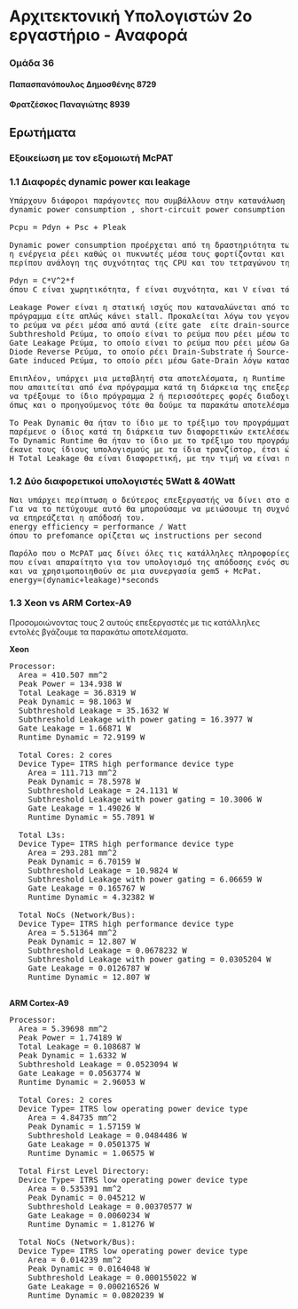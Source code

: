 # Αρχιτεκτονική Υπολογιστών 2ο εργαστήριο - Αναφορά
### Ομάδα 36
#### Παπασπανόπουλος Δημοσθένης 8729
#### Φρατζέσκος Παναγιώτης 8939

## Ερωτήματα 

### Εξοικείωση με τον εξομοιωτή McPAT
### 1.1 Διαφορές dynamic power και leakage

<pre>Υπάρχουν διάφοροι παράγοντες που συμβάλλουν στην κατανάλωση ισχύος της CPU. Αυτοί είναι οι εξής: 
dynamic power consumption , short-circuit power consumption και power loss λόγω ρευμάτων διαρροής των τρανζίστορ.

Pcpu = Pdyn + Psc + Pleak

Dynamic power consumption προέρχεται από τη δραστηριότητα των λογικών πύλων μέσα σε μια CPU. Όταν οι λογικές πύλες στρέφονται,
η ενέργεια ρέει καθώς οι πυκνωτές μέσα τους φορτίζονται και εκφορτίζονται. Η δυναμική ισχύς που καταναλώνεται από μια CPU είναι
περίπου ανάλογη της συχνότητας της CPU και του τετραγώνου της τάσης της CPU

Pdyn = C*V^2*f
όπου C είναι χωρητικότητα, f είναι συχνότητα, και V είναι τάση.

Leakage Power είναι η στατική ισχύς που καταναλώνεται από τους επεξεργαστές. Εξακολουθεί να καταναλώνεται είτε ο επεξεργαστής εκτελεί ένα
πρόγραμμα είτε απλώς κάνει stall. Προκαλείται λόγω του γεγονότος ότι τα τρανζίστορ έχουν μερικές ατέλειες στο σώμα τους που αφήνουν
το ρεύμα να ρέει μέσα από αυτά (είτε gate  είτε drain-source ή substrate). Τα διάφορα ρεύματα διαρροής είναι:
Subthreshold Ρεύμα, το οποίο είναι το ρεύμα που ρέει μέσω του Source Drain όταν ένα τρανζίστορ υποτίθεται ότι είναι "OFF".
Gate Leakage Ρεύμα, το οποίο είναι το ρεύμα που ρέει μέσω Gate-Substrate λόγω του οξειδίου το οποίο το καθιστά ενεργό ως διηλεκτρικό.
Diode Reverse Ρεύμα, το οποίο ρέει Drain-Substrate ή Source-Substrate λόγω του γεγονότος ότι των αντίθετων φορτίων.
Gate induced Ρεύμα, το οποίο ρέει μέσω Gate-Drain λόγω κατασκευαστικών περιορισμών.

Επιπλέον, υπάρχει μια μεταβλητή στα αποτελέσματα, η Runtime Dynamic. Αυτή η μεταβλητή είναι στην πραγματικότητα η συνολική ενέργεια 
που απαιτείται από ένα πρόγραμμα κατά τη διάρκεια της επεξεργασίας διαιρούμενη με το συνολικό χρόνο προσομοίωσης. Έτσι αν αποφασίσαμε 
να τρέξουμε το ίδιο πρόγραμμα 2 ή περισσότερες φορές διαδοχικά και υποθέτουμε ότι κάθε φορά που ο επεξεργαστής συμπεριφέρεται ακριβώς 
όπως και ο προηγούμενος τότε θα δούμε τα παρακάτω αποτελέσματα:

Το Peak Dynamic θα ήταν το ίδιο με το τρέξιμο του προγράμματος αν το εκτελούσαμε μόνο μία φορά, επειδή ο μέγιστος αριθμός μεταγωγής τρανζίστορ θα
παρέμενε ο ίδιος κατά τη διάρκεια των διαφορετικών εκτελέσεων του προγράμματος.
Το Dynamic Runtime θα ήταν το ίδιο με το τρέξιμο του προγράμματος αν το εκτελούσαμε μόνο μία φορά επειδή θεωρητικά κάθε φορά που ο επεξεργαστής θα
έκανε τους ίδιους υπολογισμούς με τα ίδια τρανζίστορ, έτσι ώστε η απαιτούμενη ενέργεια να είναι η ίδια και ο χρόνος εκτέλεσης θα ήταν ο ίδιος.
Η Total Leakage θα είναι διαφορετική, με την τιμή να είναι n φορές υψηλότερη όπου n είναι ο αριθμός των φορών που τρέχουμε το πρόγραμμα. </pre>

### 1.2 Δύο διαφορετικοί υπολογιστές 5Watt & 40Watt
<pre>Ναι υπάρχει περίπτωση ο δεύτερος επεξεργαστής να δίνει στο σύστημα μεγαλύτερη διάρκεια μπαταρίας βελτιώνοντας το energy efficiency του
Για να το πετύχουμε αυτό θα μπορούσαμε να μειώσουμε τη συχνότητα και την τάση με τρόπο που θα βελτίωνε το energy efficiency του επεξεργαστή χωρίς 
να επηρεάζεται η απόδοσή του.
energy efficiency = performance / Watt
όπου το prefomance ορίζεται ως instructions per second

Παρόλο που ο McPAT μας δίνει όλες τις κατάλληλες πληροφορίες σχετικά με το power, δεν μας δίνει το συνολικό χρόνο προσομοίωσης
που είναι απαραίτητο για τον υπολογισμό της απόδοσης ενός συγκεκριμένου επεξεργαστή. Αυτές οι πληροφορίες θα μπορούσαν να βρεθούν
και να χρησιμοποιηθούν σε μια συνεργασία gem5 + McPat.
energy=(dynamic+leakage)*seconds
</pre>


### 1.3 Xeon vs ARM Cortex-A9 

Προσομοιώνοντας τους 2 αυτούς επεξεργαστές με τις κατάλληλες εντολές βγάζουμε τα παρακάτω αποτελέσματα.

__Xeon__
<pre>
Processor: 
  Area = 410.507 mm^2
  Peak Power = 134.938 W
  Total Leakage = 36.8319 W
  Peak Dynamic = 98.1063 W
  Subthreshold Leakage = 35.1632 W
  Subthreshold Leakage with power gating = 16.3977 W
  Gate Leakage = 1.66871 W
  Runtime Dynamic = 72.9199 W

  Total Cores: 2 cores 
  Device Type= ITRS high performance device type
    Area = 111.713 mm^2
    Peak Dynamic = 78.5978 W
    Subthreshold Leakage = 24.1131 W
    Subthreshold Leakage with power gating = 10.3006 W
    Gate Leakage = 1.49026 W
    Runtime Dynamic = 55.7891 W

  Total L3s: 
  Device Type= ITRS high performance device type
    Area = 293.281 mm^2
    Peak Dynamic = 6.70159 W
    Subthreshold Leakage = 10.9824 W
    Subthreshold Leakage with power gating = 6.06659 W
    Gate Leakage = 0.165767 W
    Runtime Dynamic = 4.32382 W

  Total NoCs (Network/Bus): 
  Device Type= ITRS high performance device type
    Area = 5.51364 mm^2
    Peak Dynamic = 12.807 W
    Subthreshold Leakage = 0.0678232 W
    Subthreshold Leakage with power gating = 0.0305204 W
    Gate Leakage = 0.0126787 W
    Runtime Dynamic = 12.807 W
    </pre>
    

__ARM Cortex-A9__
<pre>
Processor: 
  Area = 5.39698 mm^2
  Peak Power = 1.74189 W
  Total Leakage = 0.108687 W
  Peak Dynamic = 1.6332 W
  Subthreshold Leakage = 0.0523094 W
  Gate Leakage = 0.0563774 W
  Runtime Dynamic = 2.96053 W

  Total Cores: 2 cores 
  Device Type= ITRS low operating power device type
    Area = 4.84735 mm^2
    Peak Dynamic = 1.57159 W
    Subthreshold Leakage = 0.0484486 W
    Gate Leakage = 0.0501375 W
    Runtime Dynamic = 1.06575 W

  Total First Level Directory: 
  Device Type= ITRS low operating power device type
    Area = 0.535391 mm^2
    Peak Dynamic = 0.045212 W
    Subthreshold Leakage = 0.00370577 W
    Gate Leakage = 0.0060234 W
    Runtime Dynamic = 1.81276 W

  Total NoCs (Network/Bus): 
  Device Type= ITRS low operating power device type
    Area = 0.014239 mm^2
    Peak Dynamic = 0.0164048 W
    Subthreshold Leakage = 0.000155022 W
    Gate Leakage = 0.000216526 W
    Runtime Dynamic = 0.0820239 W

</pre>


